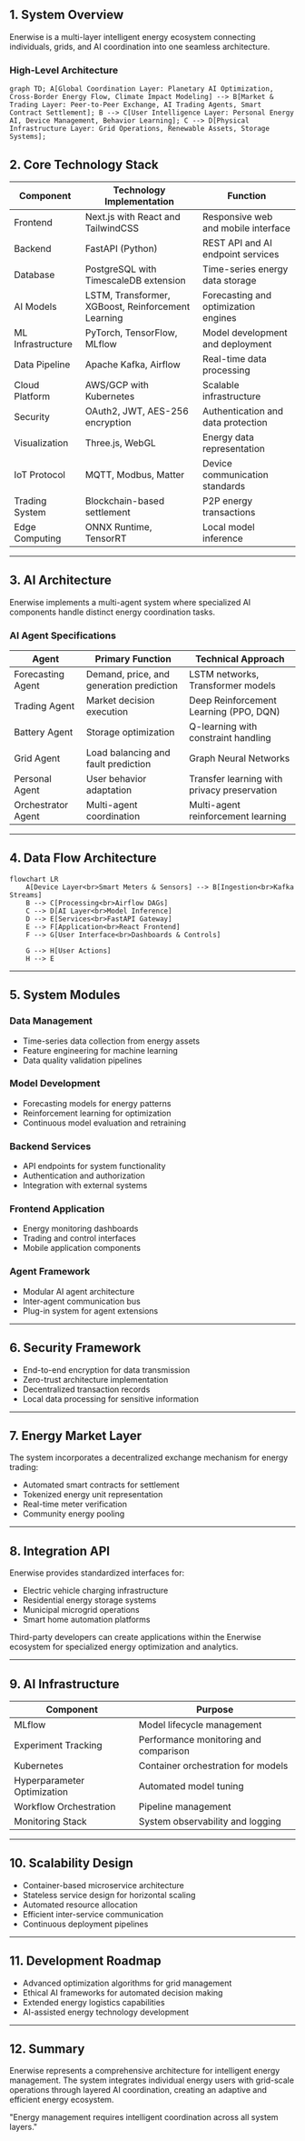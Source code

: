 ## 1. System Overview

Enerwise is a multi-layer intelligent energy ecosystem connecting individuals, grids, and AI coordination into one seamless architecture.

### High-Level Architecture

```mermaid
graph TD; A[Global Coordination Layer: Planetary AI Optimization, Cross-Border Energy Flow, Climate Impact Modeling] --> B[Market & Trading Layer: Peer-to-Peer Exchange, AI Trading Agents, Smart Contract Settlement]; B --> C[User Intelligence Layer: Personal Energy AI, Device Management, Behavior Learning]; C --> D[Physical Infrastructure Layer: Grid Operations, Renewable Assets, Storage Systems];

```

## 2. Core Technology Stack

| Component | Technology Implementation | Function |
|-----------|---------------------------|----------|
| Frontend | Next.js with React and TailwindCSS | Responsive web and mobile interface |
| Backend | FastAPI (Python) | REST API and AI endpoint services |
| Database | PostgreSQL with TimescaleDB extension | Time-series energy data storage |
| AI Models | LSTM, Transformer, XGBoost, Reinforcement Learning | Forecasting and optimization engines |
| ML Infrastructure | PyTorch, TensorFlow, MLflow | Model development and deployment |
| Data Pipeline | Apache Kafka, Airflow | Real-time data processing |
| Cloud Platform | AWS/GCP with Kubernetes | Scalable infrastructure |
| Security | OAuth2, JWT, AES-256 encryption | Authentication and data protection |
| Visualization | Three.js, WebGL | Energy data representation |
| IoT Protocol | MQTT, Modbus, Matter | Device communication standards |
| Trading System | Blockchain-based settlement | P2P energy transactions |
| Edge Computing | ONNX Runtime, TensorRT | Local model inference |

---

## 3. AI Architecture

Enerwise implements a multi-agent system where specialized AI components handle distinct energy coordination tasks.

### AI Agent Specifications

| Agent | Primary Function | Technical Approach |
|-------|------------------|-------------------|
| Forecasting Agent | Demand, price, and generation prediction | LSTM networks, Transformer models |
| Trading Agent | Market decision execution | Deep Reinforcement Learning (PPO, DQN) |
| Battery Agent | Storage optimization | Q-learning with constraint handling |
| Grid Agent | Load balancing and fault prediction | Graph Neural Networks |
| Personal Agent | User behavior adaptation | Transfer learning with privacy preservation |
| Orchestrator Agent | Multi-agent coordination | Multi-agent reinforcement learning |

---

## 4. Data Flow Architecture

```mermaid
flowchart LR
    A[Device Layer<br>Smart Meters & Sensors] --> B[Ingestion<br>Kafka Streams]
    B --> C[Processing<br>Airflow DAGs]
    C --> D[AI Layer<br>Model Inference]
    D --> E[Services<br>FastAPI Gateway]
    E --> F[Application<br>React Frontend]
    F --> G[User Interface<br>Dashboards & Controls]
    
    G --> H[User Actions]
    H --> E
```

---

## 5. System Modules

### Data Management
- Time-series data collection from energy assets
- Feature engineering for machine learning
- Data quality validation pipelines

### Model Development
- Forecasting models for energy patterns
- Reinforcement learning for optimization
- Continuous model evaluation and retraining

### Backend Services
- API endpoints for system functionality
- Authentication and authorization
- Integration with external systems

### Frontend Application
- Energy monitoring dashboards
- Trading and control interfaces
- Mobile application components

### Agent Framework
- Modular AI agent architecture
- Inter-agent communication bus
- Plug-in system for agent extensions

---

## 6. Security Framework

- End-to-end encryption for data transmission
- Zero-trust architecture implementation
- Decentralized transaction records
- Local data processing for sensitive information

---

## 7. Energy Market Layer

The system incorporates a decentralized exchange mechanism for energy trading:
- Automated smart contracts for settlement
- Tokenized energy unit representation
- Real-time meter verification
- Community energy pooling

---

## 8. Integration API

Enerwise provides standardized interfaces for:
- Electric vehicle charging infrastructure
- Residential energy storage systems
- Municipal microgrid operations
- Smart home automation platforms

Third-party developers can create applications within the Enerwise ecosystem for specialized energy optimization and analytics.

---

## 9. AI Infrastructure

| Component | Purpose |
|-----------|---------|
| MLflow | Model lifecycle management |
| Experiment Tracking | Performance monitoring and comparison |
| Kubernetes | Container orchestration for models |
| Hyperparameter Optimization | Automated model tuning |
| Workflow Orchestration | Pipeline management |
| Monitoring Stack | System observability and logging |

---

## 10. Scalability Design

- Container-based microservice architecture
- Stateless service design for horizontal scaling
- Automated resource allocation
- Efficient inter-service communication
- Continuous deployment pipelines

---

## 11. Development Roadmap

- Advanced optimization algorithms for grid management
- Ethical AI frameworks for automated decision making
- Extended energy logistics capabilities
- AI-assisted energy technology development

---

## 12. Summary

Enerwise represents a comprehensive architecture for intelligent energy management. The system integrates individual energy users with grid-scale operations through layered AI coordination, creating an adaptive and efficient energy ecosystem.

"Energy management requires intelligent coordination across all system layers."
